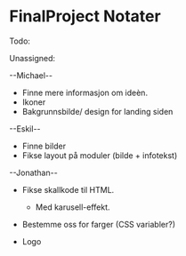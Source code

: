 # FinalProject Notater


Todo:

Unassigned:


--Michael--
* Finne mere informasjon om ideèn.
* Ikoner
* Bakgrunnsbilde/ design for landing siden

--Eskil--
* Finne bilder
* Fikse layout på moduler (bilde + infotekst)

--Jonathan--
* Fikse skallkode til HTML.
  - Med karusell-effekt.
* Bestemme oss for farger (CSS variabler?)

* Logo
